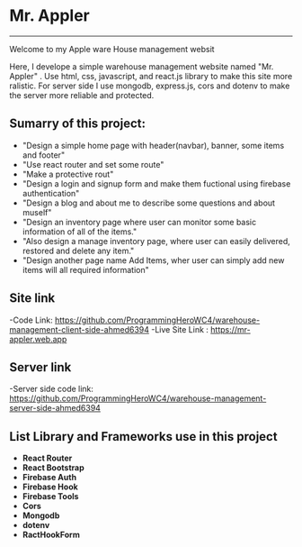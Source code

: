 # Mr. Appler

---

Welcome to my Apple ware House management websit

Here, I develope a simple warehouse management website named "Mr. Appler" . Use html, css, javascript, and react.js library to make this site more ralistic. For server side I use mongodb, express.js, cors and dotenv to make the server more reliable and protected.

## Sumarry of this project:

- "Design a simple home page with header(navbar), banner, some items and footer"
- "Use react router and set some route"
- "Make a protective rout"
- "Design a login and signup form and make them fuctional using firebase authentication"
- "Design a blog and about me to describe some questions and about muself"
- "Design an inventory page where user can monitor some basic information of all of the items."
- "Also design a manage inventory page, where user can easily delivered, restored and delete any item."
- "Design another page name Add Items, wher user can simply add new items will all required information"

## Site link

-Code Link: https://github.com/ProgrammingHeroWC4/warehouse-management-client-side-ahmed6394
-Live Site Link : https://mr-appler.web.app

## Server link

-Server side code link: https://github.com/ProgrammingHeroWC4/warehouse-management-server-side-ahmed6394

## List Library and Frameworks use in this project

- **React Router**
- **React Bootstrap**
- **Firebase Auth**
- **Firebase Hook**
- **Firebase Tools**
- **Cors**
- **Mongodb**
- **dotenv**
- **RactHookForm**
